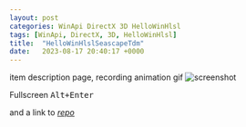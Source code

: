 ```yaml
---
layout: post
categories: WinApi DirectX 3D HelloWinHlsl
tags: [WinApi, DirectX, 3D, HelloWinHlsl]
title:  "HelloWinHlslSeascapeTdm"
date:   2023-08-17 20:40:17 +0000
---
```


item description page,
recording animation gif
![screenshot](/assets/HelloWinHlslSeascapeTdm.gif)

Fullscreen <kbd>Alt+Enter</kbd>

and a link to [*repo*](https://github.com/Alex0vSky/HelloWinHlslSeascapeTdm/)
